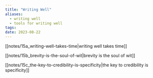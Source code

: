 ```yaml
---
title: "Writing Well"
aliases:
  - writing well
  - tools for writing well
tags: 
date: 2023-08-22
---
```


[[notes/15a_writing-well-takes-time|writing well takes time]]

[[notes/15b_brevity-is-the-soul-of-wit|brevity is the soul of wit]]

[[notes/15c_the-key-to-credibility-is-specificity|the key to credibility is specificity]]